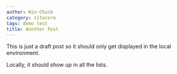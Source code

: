 ```yaml
---
author: Win-Chuck
category: sitecore
tags: demo test
title: Another Post
---
```


This is just a draft post so it should only get displayed in the local environment.

Locally, it should show up in all the lists.
